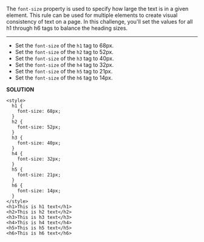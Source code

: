The `font-size` property is used to specify how large the text is in a given element. This rule can be used for multiple elements to create visual consistency of text on a page. In this challenge, you'll set the values for all h1 through h6 tags to balance the heading sizes.

---

* Set the `font-size` of the `h1` tag to 68px.
* Set the `font-size` of the `h2` tag to 52px.
* Set the `font-size` of the `h3` tag to 40px.
* Set the `font-size` of the `h4` tag to 32px.
* Set the `font-size` of the `h5` tag to 21px.
* Set the `font-size` of the `h6` tag to 14px.

**SOLUTION**

```
<style>
  h1 {
    font-size: 68px;
  }
  h2 {
    font-size: 52px;
  }
  h3 {
    font-size: 40px;
  }
  h4 {
    font-size: 32px;
  }
  h5 {
    font-size: 21px;
  }
  h6 {
    font-size: 14px;
  }
</style>
<h1>This is h1 text</h1>
<h2>This is h2 text</h2>
<h3>This is h3 text</h3>
<h4>This is h4 text</h4>
<h5>This is h5 text</h5>
<h6>This is h6 text</h6>
```
